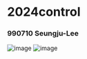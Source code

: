# 2024control
### 990710 Seungju-Lee
![image](https://github.com/user-attachments/assets/3a40a850-8bc1-402d-a7b1-eab48c63b035)
![image](https://github.com/user-attachments/assets/f3b09374-faf0-45a1-b31e-ead65644bee9)
